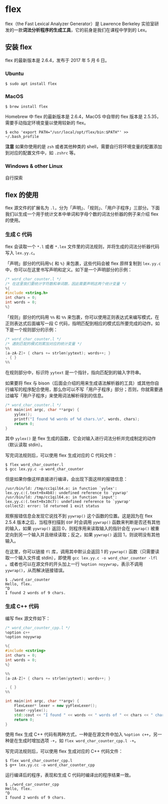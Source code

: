 # flex

flex（the Fast Lexical Analyzer Generator）是 Lawrence Berkeley 实验室研发的一款**词法分析程序的生成工具**，它的前身是我们在课程中学到的 Lex。

## 安装 flex

flex 的最新版本是 2.6.4，发布于 2017 年 5 月 6 日。

### Ubuntu

```shell
$ sudo apt install flex
```

### MacOS

```shell
$ brew install flex
```

Homebrew 中 flex 的最新版本是 2.6.4，MacOS 中自带的 flex 版本是 2.5.35，需要手动指定环境变量以使用较新的 flex。

```shell
$ echo 'export PATH="/usr/local/opt/flex/bin:$PATH"' >> ~/.bash_profile
```

**注意** 如果你使用的是 `zsh` 或者其他种类的 shell，需要自行将环境变量的配置添加到对应的配置文件中，如 `.zshrc` 等。

### Windows & other Linux

自行探索

## flex 的使用

flex 源文件的扩展名为 `.l`，分为「声明」、「规则」、「用户子程序」三部分。下面我们以生成一个用于统计文本中单词和字母个数的词法分析器的例子来介绍 flex 的使用。

### 生成 C 代码

flex 会读取一个 `*.l` 或者 `*.lex` 文件里的词法规则，并将生成的词法分析器代码写入 `lex.yy.c`。

「声明」部分的代码用`%{` 和 `%}` 来包裹，这些代码会被 flex 原样复制到 `lex.yy.c` 中，你可以在这里书写声明和定义。如下是一个声明部分的示例：

```c
/* word_char_counter.l */
/* 在这里我们要统计字符数和单词数，因此需要声明这两个统计变量 */
%{
#include <string.h>
int chars = 0;
int words = 0;
%}
```

「规则」部分的代码用 `%%` 和 `%%` 来包裹，你可以使用正则表达式来编写模式，在正则表达式后面编写一段 C 代码，指明匹配到相应的模式后所要完成的动作。如下是一个规则部分的示例：

```c
/* word_char_counter.l */
/* 遇到匹配的模式则累加对应的统计变量 */
%%
[a-zA-Z]+ { chars += strlen(yytext); words++; }
. { }
%%
```

在规则部分中，标识符 `yytext` 是一个指针，指向匹配到的输入字符串。

如果要将 flex 与 bison（后面会介绍的用来生成语法解析器的工具）或其他你自行编写的程序配合使用，那么你可以不写「用户子程序」部分；否则，你就需要通过编写「用户子程序」来使用词法解析得到的信息。

```c
/* word_char_counter.l */
int main(int argc, char **argv) {
    yylex();
    printf("I found %d words of %d chars.\n", words, chars);
    return 0;
}
```

其中 `yylex()` 是 flex 生成的函数，它会对输入进行词法分析并完成制定的动作（默认读取 stdin）。

写完词法规则后，可以使用 flex 生成对应的 C 代码文件：

```shell
$ flex word_char_counter.l
$ gcc lex.yy.c -o word_char_counter
```

但是如果你像这样直接进行编译，会出现下面这样的报错信息：

```shell
/usr/bin/ld: /tmp/cc1qil64.o: in function `yylex':
lex.yy.c:(.text+0x4b8): undefined reference to `yywrap'
/usr/bin/ld: /tmp/cc1qil64.o: in function `input':
lex.yy.c:(.text+0x10c7): undefined reference to `yywrap'
collect2: error: ld returned 1 exit status
```

观察报错信息会发现它说找不到 `yywrap()` 这个函数的位置。这是因为在 flex 2.5.4 版本之后，当程序扫描到 `EOF` 时会调用 `yywrap()` 函数来判断是否还有其他的输入，如果 `yywrap()` 返回 0，则程序用来读取输入的指针会在 `yywrap()` 被重定向到另一个输入并且继续读取；反之，如果 `yywrap()` 返回 1，则说明没有其他输入。

在这里，你可以链接 `fl` 库，调用其中默认会返回 1 的 `yywrap()` 函数（只需要读取一个输入文件或 stdin），即使用 `gcc lex.yy.c -o word_char_counter -lfl` 。或者也可以在源文件的开头加上一行 `%option noyywrap`，表示不调用 `yywrap()`，从而解决链接错误。

```shell
$ ./word_car_counter
Hello, flex.
^D
I found 2 words of 9 chars.
```

### 生成 C++ 代码

编写 flex 源文件如下：

```cpp
/* word_char_counter_cpp.l */
%option c++
%option noyywrap

%{
#include <cstring>
int chars = 0;
int words = 0;
%}

%%
[a-zA-Z]+ { chars += strlen(yytext); words++; }

. { }
%%

int main(int argc, char **argv) {
    FlexLexer* lexer = new yyFlexLexer();
    lexer->yylex();
    std::cout << "I found " << words << " words of " << chars << " chars." << std::endl;
    return 0;
}
```

使用 flex 生成 C++ 代码有两种方式，一种是在源文件中加入 `%option c++`，另一种是在生成时增加选项 `-+`，如 `flex word_char_counter_cpp.l -+`。

写完词法规则后，可以使用 flex 生成对应的 C++ 代码文件：

```shell
$ flex word_char_counter_cpp.l
$ g++ lex.yy.cc -o word_char_counter_cpp
```

运行编译后的程序，表现和生成 C 代码时编译出的程序结果一致。

```shell
$ ./word_car_counter_cpp
Hello, flex.
^D
I found 2 words of 9 chars.
```
